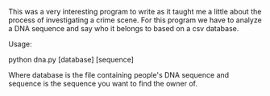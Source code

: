 This was a very interesting program to write as it taught me a little about the process of investigating a crime scene. For this program we have to analyze a DNA sequence and say who it belongs to based on a csv database.


Usage:

python dna.py [database] [sequence]

Where database is the file containing people's DNA sequence and sequence is the sequence you want to find the owner of.